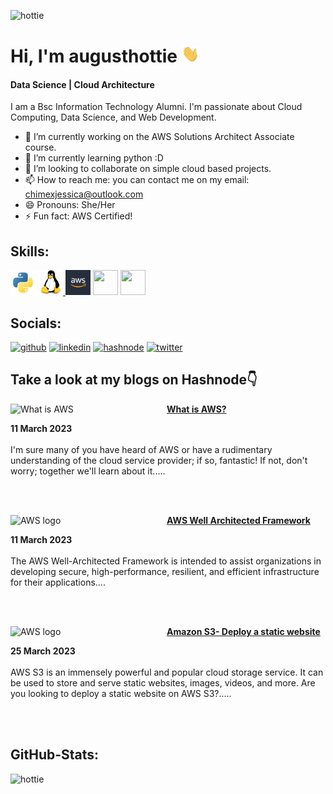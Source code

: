 <p align="left"> <img src="https://komarev.com/ghpvc/?username=AugustHottie&label=Profile%20views&color=0e75b6&style=flat" alt="hottie" /> </p>

# Hi, I'm augusthottie <img src = "https://github.com/AugustHottie/public-images/blob/main/wave.gif" width= 28px height= 28px>
#### Data Science | Cloud Architecture
I am a Bsc Information Technology Alumni. I'm passionate about Cloud Computing, Data Science, and Web Development.

- 🔭 I’m currently working on the AWS Solutions Architect Associate course. 
- 🌱 I’m currently learning python :D 
- 👯 I’m looking to collaborate on  simple cloud based projects. 
- 📫 How to reach me: you can contact me on my email: chimexjessica@outlook.com 
- 😄 Pronouns: She/Her 
- ⚡ Fun fact: AWS Certified! 

## Skills:
<a href="https://www.python.org" target="_blank" rel="noreferrer"> <img src="https://raw.githubusercontent.com/devicons/devicon/master/icons/python/python-original.svg" alt="python" width="40" height="40"/></a> <a href="https://www.linux.org/" target="_blank" rel="noreferrer"> <img src="https://raw.githubusercontent.com/devicons/devicon/master/icons/linux/linux-original.svg" alt="linux" width="40" height="40"/> </a> <img src="https://github.com/AugustHottie/AugustHottie/blob/main/awslogo.png" width="40" height="40"/> <img src="https://www.vectorlogo.zone/logos/mysql/mysql-official.svg" width="40" height="40"/> <img src="https://www.vectorlogo.zone/logos/docker/docker-tile.svg" width ="40" height="40"/>

## Socials:
[<img src='https://www.vectorlogo.zone/logos/github/github-icon.svg' alt='github' height='40'>](https://github.com/AugustHottie)  [<img src='https://www.vectorlogo.zone/logos/linkedin/linkedin-icon.svg' alt='linkedin' height='40'>](https://www.linkedin.com/in/jessica-chioma-chimex-400b7b1b6)  [<img src='https://www.vectorlogo.zone/logos/hashnode/hashnode-ar21.svg' alt='hashnode' height='40'>](https://hashnode.com/@augusthottie)  [<img src='https://www.vectorlogo.zone/logos/twitter/twitter-tile.svg' alt='twitter' height='40'>](https://twitter.com/AugustHottie)  

## Take a look at my blogs on Hashnode👇
<!-- HASHNODE_BLOG:START -->
<p align="left">
<a href="https://augusthottie.hashnode.dev/what-is-aws" title="What is AWS?"><img src="https://cdn.hashnode.com/res/hashnode/image/upload/v1678542298482/4e223100-09a1-4dc9-b79c-5c6b7f6d1a3c.png?w=1600&h=840&fit=crop&crop=entropy&auto=compress,format&format=webp" alt="What is AWS" width="250px" align="left" /></a>
<a href="https://augusthottie.hashnode.dev/what-is-aws" title="What is AWS?"><strong>What is AWS?</strong></a>
<div><strong>11 March 2023</strong></div>
<br/>I'm sure many of you have heard of AWS or have a rudimentary understanding of the cloud service provider; if so, fantastic! If not, don't worry; together we'll learn about it.....</p> <br/> <br/>

<p align="left">
<a href="https://augusthottie.hashnode.dev/aws-well-architected-framework" title="AWS Well Architected Framework"><img src="https://cdn.hashnode.com/res/hashnode/image/upload/v1678542298482/4e223100-09a1-4dc9-b79c-5c6b7f6d1a3c.png?w=1600&h=840&fit=crop&crop=entropy&auto=compress,format&format=webp" alt="AWS logo" width="250px" align="left" /></a>
<a href="https://augusthottie.hashnode.dev/aws-well-architected-framework" title="AWS Well Architected Framework"><strong>AWS Well Architected Framework</strong></a>
<div><strong>11 March 2023</strong></div>
<br/>The AWS Well-Architected Framework is intended to assist organizations in developing secure, high-performance, resilient, and efficient infrastructure for their applications....</p> <br/> <br/>

<p align="left">
<a href="https://augusthottie.hashnode.dev/amazon-s3" title="Amazon S3"><img src="https://cdn.hashnode.com/res/hashnode/image/upload/v1678542298482/4e223100-09a1-4dc9-b79c-5c6b7f6d1a3c.png?w=1600&h=840&fit=crop&crop=entropy&auto=compress,format&format=webp" alt="AWS logo" width="250px" align="left" /></a>
<a href="https://augusthottie.hashnode.dev/amazon-s3" title="Amazon S3- Deploy a static website"><strong>Amazon S3- Deploy a static website</strong></a>
<div><strong>25 March 2023</strong></div>
<br/> AWS S3 is an immensely powerful and popular cloud storage service. It can be used to store and serve static websites, images, videos, and more. Are you looking to deploy a static website on AWS S3?.....</p> <br/> <br/>
<!-- HASHNODE_BLOG:END -->

## GitHub-Stats:
<p><img align="left" src="https://github-readme-stats.vercel.app/api?username=AugustHottie&show_icons=true&theme=react" alt="hottie" /></p>

<!---
AugustHottie/AugustHottie is a ✨ special ✨ repository because its `README.md` (this file) appears on your GitHub profile.
You can click the Preview link to take a look at your changes.
--->
